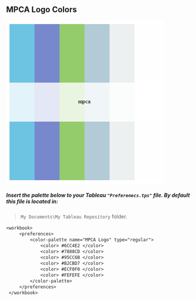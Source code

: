 ## MPCA Logo Colors

![MPCA Logo](../images/mpca_colors.png)

##### Insert the palette below to your Tableau `"Preferenecs.tps"` file.  By default this file is located in:  
> `My Documents\My Tableau Repository` folder.

```{}
<workbook> 
	 <preferences>
         <color-palette name="MPCA Logo" type="regular"> 
			 <color> #6CC4E2 </color> 
			 <color> #7888CD </color> 
			 <color> #95CC6B </color> 
			 <color> #B2CBD7 </color> 
			 <color> #ECF0F0 </color> 
			 <color> #FEFEFE </color> 
		 </color-palette> 
	 </preferences> 
 </workbook>
 ```
